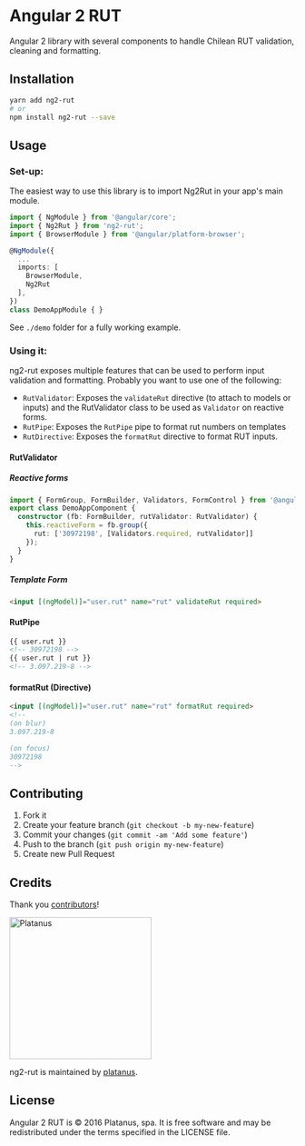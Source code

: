 Angular 2 RUT
=============

Angular 2 library with several components to handle Chilean RUT validation, cleaning and formatting.

## Installation

```bash
yarn add ng2-rut
# or
npm install ng2-rut --save
```

## Usage

### Set-up:

The easiest way to use this library is to import Ng2Rut in your app's main module.

```typescript
import { NgModule } from '@angular/core';
import { Ng2Rut } from 'ng2-rut';
import { BrowserModule } from '@angular/platform-browser';

@NgModule({
  ...
  imports: [
    BrowserModule,
    Ng2Rut
  ],
})
class DemoAppModule { }
```

See `./demo` folder for a fully working example.

### Using it:

ng2-rut exposes multiple features that can be used to perform input validation and formatting. Probably you want to use one of the following:

- `RutValidator`: Exposes the `validateRut` directive (to attach to models or inputs) and the RutValidator class to be used as `Validator` on reactive forms.
- `RutPipe`: Exposes the `RutPipe` pipe to format rut numbers on templates
- `RutDirective`: Exposes the `formatRut` directive to format RUT inputs.

#### RutValidator

##### Reactive forms

```typescript
import { FormGroup, FormBuilder, Validators, FormControl } from '@angular/forms';
export class DemoAppComponent {
  constructor (fb: FormBuilder, rutValidator: RutValidator) {
    this.reactiveForm = fb.group({
      rut: ['30972198', [Validators.required, rutValidator]]
    });
  }
}

```

##### Template Form
```html
<input [(ngModel)]="user.rut" name="rut" validateRut required>
```

#### RutPipe

```html
{{ user.rut }}
<!-- 30972198 -->
{{ user.rut | rut }}
<!-- 3.097.219-8 -->
```

#### formatRut (Directive)
```html
<input [(ngModel)]="user.rut" name="rut" formatRut required>
<!--
(on blur)
3.097.219-8

(on focus)
30972198
-->
```

## Contributing

1. Fork it
2. Create your feature branch (`git checkout -b my-new-feature`)
3. Commit your changes (`git commit -am 'Add some feature'`)
4. Push to the branch (`git push origin my-new-feature`)
5. Create new Pull Request

## Credits

Thank you [contributors](https://github.com/platanus/ng2-rut/graphs/contributors)!

<img src="http://platan.us/gravatar_with_text.png" alt="Platanus" width="250"/>

ng2-rut is maintained by [platanus](http://platan.us).

## License

Angular 2 RUT is © 2016 Platanus, spa. It is free software and may be redistributed under the terms specified in the LICENSE file.
